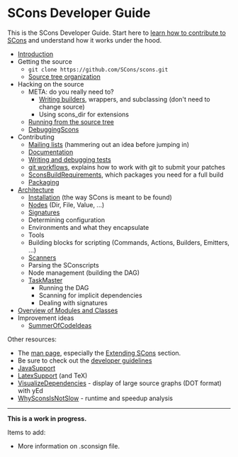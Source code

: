 # SCons Developer Guide

This is the SCons Developer Guide.  Start here to [learn how to contribute to SCons](/SCons/scons/wiki/DeveloperGuide/Introduction) and understand how it works under the hood.

* [Introduction](DeveloperGuide/Introduction)
* Getting the source
    * `git clone https://github.com/SCons/scons.git`
    * [Source tree organization](SourceWalkThrough) 
* Hacking on the source
    * META: do you really need to?
        * [Writing builders](ToolsForFools), wrappers, and subclassing (don't need to change source)
        * Using scons_dir for extensions
    * [Running from the source tree](Running-SCons-from-your-git-sandbox)
    * [DebuggingScons](DebuggingScons)
* Contributing
    * [Mailing lists](http://www.scons.org/lists.html) (hammering out an idea before jumping in)
    * [Documentation](Documentation)
    * [Writing and debugging tests](TestingMethodology)
    * [git workflows](GitWorkflows), explains how to work with git to submit your patches
    * [SconsBuildRequirements](SconsBuildRequirements), which packages you need for a full build
    * [Packaging](ReleaseHOWTO/SimplifiedReleaseProcedure)
* [Architecture](ArchitectureOverview)
    * [Installation](Installation) (the way SCons is meant to be found)
    * [Nodes](Nodes) (Dir, File, Value, ...)
    * [Signatures](Signatures)
    * Determining configuration
    * Environments and what they encapsulate
    * Tools
    * Building blocks for scripting (Commands, Actions, Builders, Emitters, ...)
    * [Scanners](Scanners)
    * Parsing the SConscripts
    * Node management (building the DAG)
    * [TaskMaster](TaskMaster)
        * Running the DAG
        * Scanning for implicit dependencies
        * Dealing with signatures
* [Overview of Modules and Classes](Classes)
* Improvement ideas
    * [SummerOfCodeIdeas](SummerOfCodeIdeas)

Other resources:

* The [man page](http://www.scons.org/doc/HTML/scons-man.html), especially the [Extending SCons](http://www.scons.org/doc/HTML/scons-man.html#extending_scons) section.
* Be sure to check out the [developer guidelines](http://scons.org/guidelines.html)
* [JavaSupport](JavaSupport)
* [LatexSupport](LatexSupport) (and TeX)
* [VisualizeDependencies](VisualizeDependencies) - display of large source graphs (DOT format) with yEd
* [WhySconsIsNotSlow](WhySconsIsNotSlow) - runtime and speedup analysis


---

**This is a work in progress.**

Items to add:

* More information on .sconsign file.


